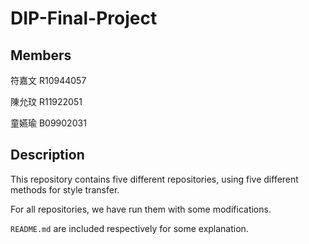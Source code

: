 # DIP-Final-Project

## Members
符嘉文 R10944057

陳允玟 R11922051

童嬿瑜 B09902031

## Description
This repository contains five different repositories, using five different methods for style transfer.

For all repositories, we have run them with some modifications.

`README.md` are included respectively for some explanation.